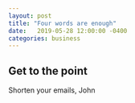 ```yaml
---
layout: post
title: "Four words are enough"
date:   2019-05-28 12:00:00 -0400
categories: business
---
```

## Get to the point

Shorten your emails, John
